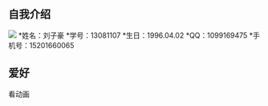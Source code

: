 ## 自我介绍
![](http://img2.imgtn.bdimg.com/it/u=1998681202,4208631776&fm=21&gp=0.jpg)
*姓名：刘子豪
*学号：13081107
*生日：1996.04.02
*QQ：1099169475
*手机号：15201660065



## 爱好
看动画
